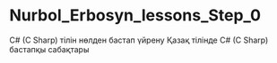 # Nurbol_Erbosyn_lessons_Step_0
C# (C Sharp) тілін нөлден бастап үйрену
Қазақ тілінде C# (C Sharp) бастапқы сабақтары
